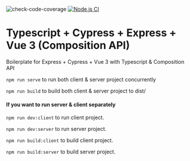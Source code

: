 ![check-code-coverage](https://img.shields.io/badge/code--coverage-83.29%25-green) [![Node.js CI](https://github.com/SebastienLeonce/ts-express-vue3/actions/workflows/node.js.yml/badge.svg)](https://github.com/SebastienLeonce/ts-express-vue3/actions/workflows/node.js.yml)
# Typescript + Cypress + Express + Vue 3 (Composition API)
Boilerplate for Express + Cypress + Vue 3 with Typescript & Composition API

`npm run serve` to run both client & server project concurrently 
 
`npm run build` to build both client & server project to dist/

#### If you want to run server & client separately 
 
`npm run dev:client` to run client project. 
 
`npm run dev:server` to run server project.  
  
  
`npm run build:client` to build client project.  
 
`npm run build:server` to build server project. 

